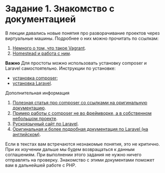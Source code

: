 # Задание 1. Знакомство с документацией

В лекции давались новые понятия про разворачивание проектов через виртуальные машины. Подробнее о них можно прочитать по ссылкам:
1. [Немного о том, что такое Vagrant](https://wiki.merionet.ru/servernye-resheniya/29/vagrant-ustanovka-i-nastrojka/).
2. [Homestead и работа с ним](https://laravel.ru/docs/v5/homestead).

**Важно** Для простоты можно использовать установку composer и Laravel самостоятельно. Инструкции по установке:
* [установка composer](https://www.hostinger.ru/rukovodstva/kak-ustanovit-composer);
* [установка Laravel](https://laravel.su/docs/5.4/installation).

Дополнительная информация
1. [Полезная статья про composer со ссылками на оригинальную документацию](https://habr.com/ru/post/439200/).
2. [Пример работы с composer не во фреймворке, а в собственном небольшом проекте](https://nicknixer.ru/saitostroitelstvo/primenenie-i-ispolzovanie-composer-dlya-php/).
3. [Рускоязычный сайт по Laravel](https://laravel.su/).
4. [Оригинальная и более подробная документация по Laravel (на английском)](https://laravel.com/docs/7.x/installation).


Если в текстах вам встречаются незнакомые понятия, это не критично. При их изучении дальше мы будем возвращаться к данным соглашениям.
При выполнении этого задания не нужно ничего отправлять на проверку. Знакомство с этими документами поможет вам в дальнейшей работе с PHP.
